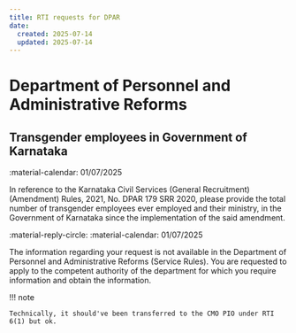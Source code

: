 ```yaml
---
title: RTI requests for DPAR
date:
  created: 2025-07-14
  updated: 2025-07-14
---
```


# Department of Personnel and Administrative Reforms

## Transgender employees in Government of Karnataka

:material-calendar: 01/07/2025

In reference to the Karnataka Civil Services (General Recruitment) (Amendment)
Rules, 2021, No. DPAR 179 SRR 2020, please provide the total number of
transgender employees ever employed and their ministry, in the Government of
Karnataka since the implementation of the said amendment.

:material-reply-circle: :material-calendar: 01/07/2025

The information regarding your request is not available in the Department of Personnel and Administrative Reforms (Service Rules). You are requested to apply to the competent authority of the department for which you require information and obtain the information.

!!! note

    Technically, it should've been transferred to the CMO PIO under RTI 6(1) but ok.
